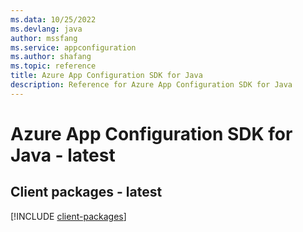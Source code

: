 ```yaml
---
ms.data: 10/25/2022
ms.devlang: java
author: mssfang
ms.service: appconfiguration
ms.author: shafang
ms.topic: reference
title: Azure App Configuration SDK for Java
description: Reference for Azure App Configuration SDK for Java
---
```

# Azure App Configuration SDK for Java - latest

## Client packages - latest
[!INCLUDE [client-packages](app-configuration-client-index.md)]